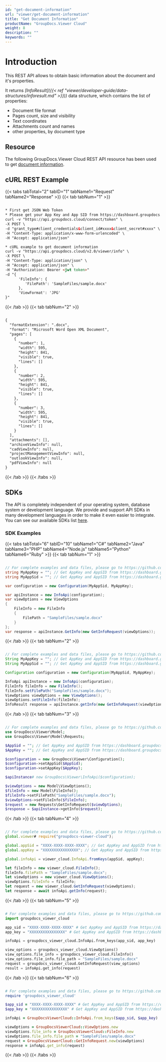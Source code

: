 ```yaml
---
id: "get-document-information"
url: "viewer/get-document-information"
title: "Get Document Information"
productName: "GroupDocs.Viewer Cloud"
weight: 8
description: ""
keywords: ""
---
```


# Introduction #

This REST API allows to obtain basic information about the document and it's properties.

It returns *[InfoResult]({{< ref "viewer/developer-guide/data-structures/inforesult.md" >}}))* data structure, which contains the list of properties:

* Document file format
* Pages count, size and visibility
* Text coordinates
* Attachments count and names
* other properties, by document type

## Resource ##

The following GroupDocs.Viewer Cloud REST API resource has been used to get [document information](https://apireference.groupdocs.cloud/viewer/#/Viewer/GetInfo).

## cURL REST Example ##

{{< tabs tabTotal="2" tabID="1" tabName1="Request" tabName2="Response" >}} {{< tab tabNum="1" >}}

```html

* First get JSON Web Token
* Please get your App Key and App SID from https://dashboard.groupdocs.cloud/#/apps. Kindly place App Key in "client_secret" and App SID in "client_id" argument.
curl -v "https://api.groupdocs.cloud/connect/token" \
-X POST \
-d "grant_type#client_credentials&client_id#xxxx&client_secret#xxxx" \
-H "Content-Type: application/x-www-form-urlencoded" \
-H "Accept: application/json"

* cURL example to get document information
curl -v "https://api.groupdocs.cloud/v2.0/viewer/info" \
-X POST \
-H "Content-Type: application/json" \
-H "Accept: application/json" \
-H "Authorization: Bearer <jwt token>"
-d "{
      'FileInfo': {
         'FilePath': 'SampleFiles/sample.docx'
      },
      'ViewFormat': 'JPG'
}"

```

{{< /tab >}} {{< tab tabNum="2" >}}

```html

{
  "formatExtension": ".docx",
  "format": "Microsoft Word Open XML Document",
  "pages": [
    {
      "number": 1,
      "width": 595,
      "height": 841,
      "visible": true,
      "lines": []
    },
    {
      "number": 2,
      "width": 595,
      "height": 841,
      "visible": true,
      "lines": []
    },
    {
      "number": 3,
      "width": 595,
      "height": 841,
      "visible": true,
      "lines": []
    }
  ],
  "attachments": [],
  "archiveViewInfo": null,
  "cadViewInfo": null,
  "projectManagementViewInfo": null,
  "outlookViewInfo": null,
  "pdfViewInfo": null
}

```

{{< /tab >}} {{< /tabs >}}

## SDKs ##

The API is completely independent of your operating system, database system or development language. We provide and support API SDKs in many development languages in order to make it even easier to integrate. You can see our available SDKs list [here](https://github.com/groupdocs-viewer-cloud).

### SDK Examples ###

{{< tabs tabTotal="6" tabID="10" tabName1="C#" tabName2="Java" tabName3="PHP" tabName4="Node.js" tabName5="Python" tabName6="Ruby" >}} {{< tab tabNum="1" >}}

```csharp

// For complete examples and data files, please go to https://github.com/groupdocs-viewer-cloud/groupdocs-viewer-cloud-dotnet-samples
string MyAppKey = ""; // Get AppKey and AppSID from https://dashboard.groupdocs.cloud
string MyAppSid = ""; // Get AppKey and AppSID from https://dashboard.groupdocs.cloud

var configuration = new Configuration(MyAppSid, MyAppKey);

var apiInstance = new InfoApi(configuration);
var viewOptions = new ViewOptions
{
    FileInfo = new FileInfo
    {
        FilePath = "SampleFiles/sample.docx"
    }
};
var response = apiInstance.GetInfo(new GetInfoRequest(viewOptions));

```

{{< /tab >}} {{< tab tabNum="2" >}}

```java

// For complete examples and data files, please go to https://github.com/groupdocs-viewer-cloud/groupdocs-viewer-cloud-java-samples
String MyAppKey = ""; // Get AppKey and AppSID from https://dashboard.groupdocs.cloud
String MyAppSid = ""; // Get AppKey and AppSID from https://dashboard.groupdocs.cloud

Configuration configuration = new Configuration(MyAppSid, MyAppKey);

InfoApi apiInstance = new InfoApi(configuration);
FileInfo fileInfo = new FileInfo();
fileInfo.setFilePath("SampleFiles/sample.docx");
ViewOptions viewOptions = new ViewOptions();
viewOptions.setFileInfo(fileInfo);
InfoResult response = apiInstance.getInfo(new GetInfoRequest(viewOptions));

```

{{< /tab >}} {{< tab tabNum="3" >}}

```php

// For complete examples and data files, please go to https://github.com/groupdocs-viewer-cloud/groupdocs-viewer-cloud-php-samples
use GroupDocs\Viewer\Model;
use GroupDocs\Viewer\Model\Requests;

$AppSid = ""; // Get AppKey and AppSID from https://dashboard.groupdocs.cloud
$AppKey = ""; // Get AppKey and AppSID from https://dashboard.groupdocs.cloud

$configuration = new GroupDocs\Viewer\Configuration();
$configuration->setAppSid($AppSid);
$configuration->setAppKey($AppKey);

$apiInstance# new GroupDocs\Viewer\InfoApi($configuration);

$viewOptions = new Model\ViewOptions();
$fileInfo = new Model\FileInfo();
$fileInfo->setFilePath("SampleFiles/sample.docx");
$viewOptions->setFileInfo($fileInfo);
$request = new Requests\GetInfoRequest($viewOptions);
$response = $apiInstance->getInfo($request);

```

{{< /tab >}} {{< tab tabNum="4" >}}

```javascript

// For complete examples and data files, please go to https://github.com/groupdocs-viewer-cloud/groupdocs-viewer-cloud-node-samples
global.viewer# require("groupdocs-viewer-cloud");

global.appSid = "XXXX-XXXX-XXXX-XXXX"; // Get AppKey and AppSID from https://dashboard.groupdocs.cloud
global.appKey = "XXXXXXXXXXXXXXXX"; // Get AppKey and AppSID from https://dashboard.groupdocs.cloud

global.infoApi = viewer_cloud.InfoApi.fromKeys(appSid, appKey);

let fileInfo = new viewer_cloud.FileInfo();
fileInfo.filePath = "SampleFiles/sample.docx";
let viewOptions = new viewer_cloud.ViewOptions();
viewOptions.fileInfo = fileInfo;
let request = new viewer_cloud.GetInfoRequest(viewOptions);
let response = await infoApi.getInfo(request);

```

{{< /tab >}} {{< tab tabNum="5" >}}

```python

# For complete examples and data files, please go to https://github.com/groupdocs-viewer-cloud/groupdocs-viewer-cloud-python-samples
import groupdocs_viewer_cloud

app_sid = "XXXX-XXXX-XXXX-XXXX" # Get AppKey and AppSID from https://dashboard.groupdocs.cloud
app_key = "XXXXXXXXXXXXXXXX" # Get AppKey and AppSID from https://dashboard.groupdocs.cloud

infoApi = groupdocs_viewer_cloud.InfoApi.from_keys(app_sid, app_key)

view_options = groupdocs_viewer_cloud.ViewOptions()
view_options.file_info = groupdocs_viewer_cloud.FileInfo()
view_options.file_info.file_path = "SampleFiles/sample.docx"
request = groupdocs_viewer_cloud.GetInfoRequest(view_options)
result = infoApi.get_info(request)

```

{{< /tab >}} {{< tab tabNum="6" >}}

```ruby

# For complete examples and data files, please go to https://github.com/groupdocs-viewer-cloud/groupdocs-viewer-cloud-ruby-samples
require 'groupdocs_viewer_cloud'

$app_sid = "XXXX-XXXX-XXXX-XXXX" # Get AppKey and AppSID from https://dashboard.groupdocs.cloud
$app_key = "XXXXXXXXXXXXXXXX" # Get AppKey and AppSID from https://dashboard.groupdocs.cloud

infoApi = GroupDocsViewerCloud::InfoApi.from_keys($app_sid, $app_key)

viewOptions = GroupDocsViewerCloud::ViewOptions.new
viewOptions.file_info = GroupDocsViewerCloud::FileInfo.new
viewOptions.file_info.file_path = "SampleFiles/sample.docx"
request = GroupDocsViewerCloud::GetInfoRequest.new(viewOptions)
response = infoApi.get_info(request)

```

{{< /tab >}} {{< /tabs >}}


